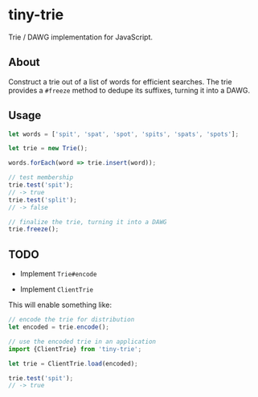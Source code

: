 tiny-trie
===

Trie / DAWG implementation for JavaScript.

## About

Construct a trie out of a list of words for efficient searches. The trie
provides a `#freeze` method to dedupe its suffixes, turning it into a DAWG.

## Usage

```js
let words = ['spit', 'spat', 'spot', 'spits', 'spats', 'spots'];

let trie = new Trie();

words.forEach(word => trie.insert(word));

// test membership
trie.test('spit');
// -> true
trie.test('split');
// -> false

// finalize the trie, turning it into a DAWG
trie.freeze();
```

## TODO

* Implement `Trie#encode`

* Implement `ClientTrie`

This will enable something like:

```js
// encode the trie for distribution
let encoded = trie.encode();

// use the encoded trie in an application
import {ClientTrie} from 'tiny-trie';

let trie = ClientTrie.load(encoded);

trie.test('spit');
// -> true
```
